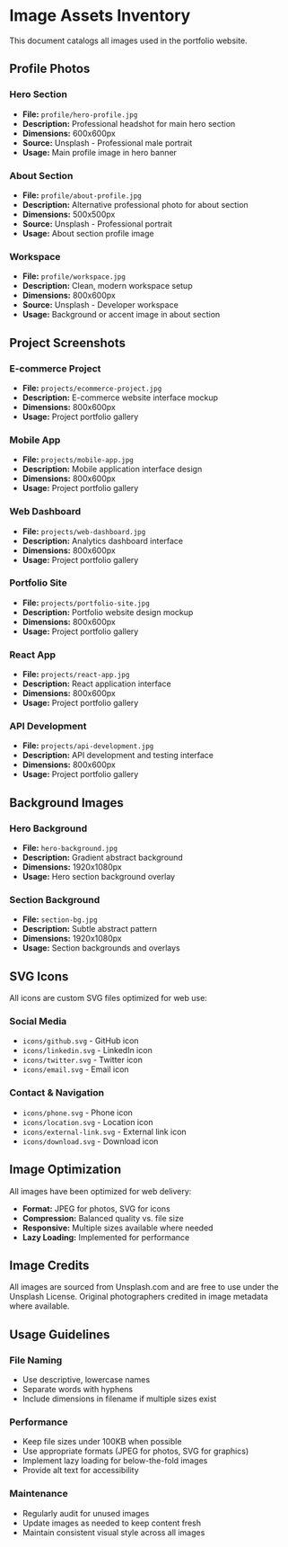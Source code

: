 # Image Assets Inventory

This document catalogs all images used in the portfolio website.

## Profile Photos

### Hero Section

- **File:** `profile/hero-profile.jpg`
- **Description:** Professional headshot for main hero section
- **Dimensions:** 600x600px
- **Source:** Unsplash - Professional male portrait
- **Usage:** Main profile image in hero banner

### About Section  

- **File:** `profile/about-profile.jpg`
- **Description:** Alternative professional photo for about section
- **Dimensions:** 500x500px
- **Source:** Unsplash - Professional portrait
- **Usage:** About section profile image

### Workspace

- **File:** `profile/workspace.jpg`  
- **Description:** Clean, modern workspace setup
- **Dimensions:** 800x600px
- **Source:** Unsplash - Developer workspace
- **Usage:** Background or accent image in about section

## Project Screenshots

### E-commerce Project

- **File:** `projects/ecommerce-project.jpg`
- **Description:** E-commerce website interface mockup
- **Dimensions:** 800x600px
- **Usage:** Project portfolio gallery

### Mobile App

- **File:** `projects/mobile-app.jpg`
- **Description:** Mobile application interface design
- **Dimensions:** 800x600px  
- **Usage:** Project portfolio gallery

### Web Dashboard

- **File:** `projects/web-dashboard.jpg`
- **Description:** Analytics dashboard interface
- **Dimensions:** 800x600px
- **Usage:** Project portfolio gallery

### Portfolio Site

- **File:** `projects/portfolio-site.jpg`
- **Description:** Portfolio website design mockup
- **Dimensions:** 800x600px
- **Usage:** Project portfolio gallery

### React App

- **File:** `projects/react-app.jpg`
- **Description:** React application interface
- **Dimensions:** 800x600px
- **Usage:** Project portfolio gallery

### API Development

- **File:** `projects/api-development.jpg`
- **Description:** API development and testing interface
- **Dimensions:** 800x600px
- **Usage:** Project portfolio gallery

## Background Images

### Hero Background

- **File:** `hero-background.jpg`
- **Description:** Gradient abstract background
- **Dimensions:** 1920x1080px
- **Usage:** Hero section background overlay

### Section Background  

- **File:** `section-bg.jpg`
- **Description:** Subtle abstract pattern
- **Dimensions:** 1920x1080px
- **Usage:** Section backgrounds and overlays

## SVG Icons

All icons are custom SVG files optimized for web use:

### Social Media

- `icons/github.svg` - GitHub icon
- `icons/linkedin.svg` - LinkedIn icon  
- `icons/twitter.svg` - Twitter icon
- `icons/email.svg` - Email icon

### Contact & Navigation

- `icons/phone.svg` - Phone icon
- `icons/location.svg` - Location icon
- `icons/external-link.svg` - External link icon
- `icons/download.svg` - Download icon

## Image Optimization

All images have been optimized for web delivery:

- **Format:** JPEG for photos, SVG for icons
- **Compression:** Balanced quality vs. file size
- **Responsive:** Multiple sizes available where needed
- **Lazy Loading:** Implemented for performance

## Image Credits

All images are sourced from Unsplash.com and are free to use under the Unsplash License. Original photographers credited in image metadata where available.

## Usage Guidelines

### File Naming

- Use descriptive, lowercase names
- Separate words with hyphens
- Include dimensions in filename if multiple sizes exist

### Performance

- Keep file sizes under 100KB when possible
- Use appropriate formats (JPEG for photos, SVG for graphics)
- Implement lazy loading for below-the-fold images
- Provide alt text for accessibility

### Maintenance

- Regularly audit for unused images
- Update images as needed to keep content fresh
- Maintain consistent visual style across all images
